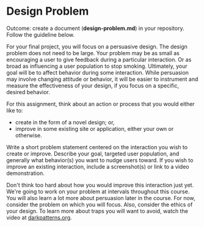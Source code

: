 # Design Problem

Outcome: create a document (**design-problem.md**) in your repository. Follow the guideline below.

For your final project, you will focus on a persuasive design. The design problem does not need to be large. Your problem may be as small as encouraging a user to give feedback during a particular interaction. Or as broad as influencing a user population to stop smoking. Ultimately, your goal will be to affect behavior during some interaction. While persuasion may involve changing attitude or behavior, it will be easier to instrument and measure the effectiveness of your design, if you focus on a specific, desired behavior.

For this assignment, think about an action or process that you would either like to:
- create in the form of a novel design; or,
- improve in some existing site or application, either your own or otherwise. 

Write a short problem statement centered on the interaction you wish to create or improve. Describe your goal, targeted user population, and generally what behavior(s) you want to nudge users toward. If you wish to improve an existing interaction, include a screenshot(s) or link to a video demonstration. 

Don't think too hard about how you would improve this interaction just yet. We're going to work on your problem at intervals throughout this course. You will also learn a lot more about persuasion later in the course. For now, consider the problem on which you will focus. Also, consider the ethics of your design. To learn more about traps you will want to avoid, watch the video at [darkpatterns.org](http://darkpatterns.org).
